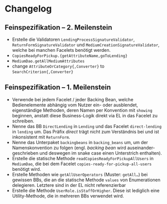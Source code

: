 # Changelog

## Feinspezifikation – 2. Meilenstein

* Erstelle die Validatoren `LendingProcessSignatureValidator`, `ReturnFormSignatureValidator` und `MediumCreationSignatureValidator`,
  welche bei manchen Facelets benötigt werden. 
* `CopiesReadyForPickup.{getAttributeName,goToLending}`
* `MediumDao.getAllMediumAttributes`
* change `AttributeOrCategory{,Converter}` to `SearchCriterion{,Converter}`

## Feinspezifikation – 1. Meilenstein

* Verwende bei jedem Facelet / jeder Backing Bean, welche Bedienelemente abhängig vom Nutzer ein- oder ausblendet,
  eigenständige Methoden, deren Namen per Konvention mit `showing` beginnen, anstatt diese Business-Logik direkt
  via EL in das Facelet zu schreiben.
* Nenne das BB `DirectLending` in `Lending` und das Facelet `direct-lending` in `lending` um.
  Das Präfix _direct_ trägt nicht zum Verständnis bei und ist inkonsistent mit `ReturnForm`.
* Nenne das Unterpaket `backingbeans` in `backing_beans` um, um der Namenskonvention zu folgen (engl. _backing bean_ wird auseinander-
  geschrieben und deswegen im snake case einen Unterstrich enthalten).
* Erstelle die statische Methode `readCopiesReadyForPickupAllUsers` in `MediumDao`, die bei dem Facelet `copies-ready-for-pickup-all-users`
  benötigt wird.
* Erstelle Methoden wie `getAllUserOperators` (Muster: `getAll…`) bei gewissen BBs, die an die statische Methode `values` von Enumerationen
  delegieren. Letztere sind in der EL nicht referenzierbar
* Erstelle die Methode `UserRole.isStaffOrHigher`. Diese ist lediglich eine Utility-Methode, die in mehreren BBs verwendet wird.

